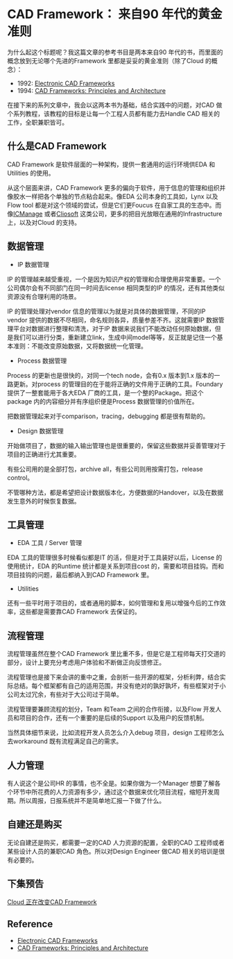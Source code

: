 # CAD Framework： 来自90 年代的黄金准则

为什么起这个标题呢？我这篇文章的参考书目是两本来自90 年代的书，而里面的概念放到无论哪个先进的Framework 里都是妥妥的黄金准则（除了Cloud 的概念）：

- 1992: [Electronic CAD Frameworks](https://www.goodreads.com/book/show/18200731-electronic-cad-frameworks)
- 1994: [CAD Frameworks: Principles and Architecture](https://www.goodreads.com/book/show/19109841-cad-frameworks)

在接下来的系列文章中，我会以这两本书为基础，结合实践中的问题，对CAD 做个系列教程，该教程的目标是让每一个工程人员都有能力去Handle CAD 相关的工作，全职兼职皆可。

## 什么是CAD Framework

CAD Framework 是软件层面的一种架构，提供一套通用的运行环境供EDA 和 Utilities 的使用。

从这个层面来讲，CAD Framework 更多的偏向于软件，用于信息的管理和组织并像胶水一样把各个单独的节点粘合起来。像EDA 公司本身的工具如，Lynx 以及 Flow tool 都是对这个领域的尝试，但是它们更Foucus 在自家工具的生态中。而像[ICManage](https://www.icmanage.com/) 或者[Cliosoft](https://www.cliosoft.com/) 这类公司，更多的把目光放眼在通用的Infrastructure 上，以及对Cloud 的支持。

## 数据管理

- IP 数据管理

IP 的管理越来越受重视，一个是因为知识产权的管理和合理使用非常重要。一个公司偶尔会有不同部门在同一时间去license 相同类型的IP 的情况，还有其他类似资源没有合理利用的场景。

IP 的管理处理对vendor 信息的管理以为就是对具体的数据管理，不同的IP vendor 提供的数据不尽相同，命名规则各异，质量参差不齐。这就需要IP 数据管理平台对数据进行整理和清洗，对于IP 数据来说我们不能改动任何原始数据，但是我们可以进行分类，重新建立link，生成中间model等等，反正就是记住一个基本准则：不能改变原始数据，又将数据统一化管理。

- Process 数据管理

Process 的更新也是很快的，对同一个tech node，会有0.x 版本到1.x 版本的一路更新。对process 的管理目的在于能将正确的文件用于正确的工具。Foundary 提供了一整套能用于各大EDA 厂商的工具，是一个整的Package。把这个package 内的内容细分并有序组织便是Process 数据管理的价值所在。

把数据管理起来对于comparison，tracing，debugging 都是很有帮助的。

- Design 数据管理

开始做项目了，数据的输入输出管理也是很重要的，保留这些数据并妥善管理对于项目的正确进行尤其重要。

有些公司用的是全部打包，archive all，有些公司则用按需打包，release control。

不管哪种方法，都是希望把设计数据版本化，方便数据的Handover，以及在数据发生意外的时候恢复数据。

## 工具管理

- EDA 工具 / Server 管理

EDA 工具的管理很多时候看似都是IT 的活，但是对于工具装好以后，License 的使用统计，EDA 的Runtime 统计都是关系到项目cost 的，需要和项目挂钩。而和项目挂钩的问题，最后都纳入到CAD Framework 里。

- Utilities

还有一些平时用于项目的，或者通用的脚本，如何管理和复用以增强今后的工作效率，这些都是需要靠CAD Framework 去保证的。

## 流程管理

流程管理虽然在整个CAD Framework 里比重不多，但是它是工程师每天打交道的部分，设计上要充分考虑用户体验和不断做正向反馈修正。

流程管理也是接下来会讲的重中之重，会剖析一些开源的框架，分析利弊，结合实际总结。每个框架都有自己的适用范围，并没有绝对的孰好孰坏，有些框架对于小公司太过冗余，有些对于大公司过于简单。

流程管理要兼顾流程的划分，Team 和Team 之间的合作衔接，以及Flow 开发人员和项目的合作，还有一个重要的是后续的Support 以及用户的反馈机制。

当然具体细节来说，比如流程开发人员怎么介入debug 项目，design 工程师怎么去workaround 既有流程满足自己的需求。

## 人力管理

有人说这个是公司HR 的事情，也不全是。如果你做为一个Manager 想要了解各个环节中所花费的人力资源有多少，通过这个数据来优化项目流程，缩短开发周期。所以周报，日报系统并不是简单地汇报一下做了什么。

## 自建还是购买

无论自建还是购买，都需要一定的CAD 人力资源的配置，全职的CAD 工程师或者某些设计人员的兼职CAD 角色。所以对Design Engineer 做CAD 相关的培训是很有必要的。

## 下集预告

[Cloud 正在改变CAD Framework](iccad/cad_framework_cloud.md)

## Reference

- [Electronic CAD Frameworks](https://www.goodreads.com/book/show/18200731-electronic-cad-frameworks)
- [CAD Frameworks: Principles and Architecture](https://www.goodreads.com/book/show/19109841-cad-frameworks)

